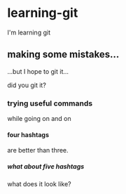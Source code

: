 

# learning-git
I'm learning git

## making some mistakes...

...but I hope to git it...

did you git it?

### trying useful commands

while going on and on

#### four hashtags

are better than three.

##### what about five hashtags

what does it look like?
